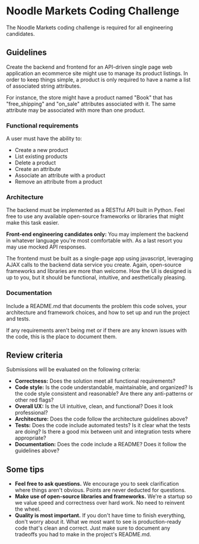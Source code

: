 # Noodle Markets Coding Challenge

The Noodle Markets coding challenge is required for all engineering candidates.

## Guidelines

Create the backend and frontend for an API-driven single page web application an ecommerce
site might use to manage its product listings.  In order to keep things simple, a product
is only required to have a name a list of associated string attributes.

For instance, the store might have a product named "Book" that has "free_shipping" and
"on_sale" attributes associated with it.  The same attribute may be associated with more
than one product.

### Functional requirements

A user must have the ability to:

- Create a new product
- List existing products
- Delete a product
- Create an attribute
- Associate an attribute with a product
- Remove an attribute from a product

### Architecture

The backend must be implemented as a RESTful API built in Python.  Feel free to use any
available open-source frameworks or libraries that might make this task easier.

**Front-end engineering candidates only:** You may implement the backend in whatever
language you're most comfortable with.  As a last resort you may use mocked API responses.

The frontend must be built as a single-page app using javascript, leveraging AJAX calls to
the backend data service you create.  Again, open-source frameworks and libraries are more
than welcome.  How the UI is designed is up to you, but it should be functional,
intuitive, and aesthetically pleasing.

### Documentation

Include a README.md that documents the problem this code solves, your architecture and
framework choices, and how to set up and run the project and tests.

If any requirements aren't being met or if there are any known issues with the code, this
is the place to document them.

## Review criteria

Submissions will be evaluated on the following criteria:

- **Correctness:** Does the solution meet all functional requirements?
- **Code style:** Is the code understandable, maintainable, and organized?  Is the code
  style consistent and reasonable?  Are there any anti-patterns or other red flags?
- **Overall UX:** Is the UI intuitive, clean, and functional?  Does it look professional?
- **Architecture:** Does the code follow the architecture guidelines above?
- **Tests:** Does the code include automated tests?  Is it clear what the tests are doing?
  Is there a good mix between unit and integration tests where appropriate?
- **Documentation:** Does the code include a README?  Does it follow the guidelines above?

## Some tips

- **Feel free to ask questions.** We encourage you to seek clarification where things aren't
  obvious.  Points are never deducted for questions.
- **Make use of open-source libraries and frameworks.** We're a startup so we value speed
  and correctness over hard work.  No need to reinvent the wheel.
- **Quality is most important.** If you don't have time to finish everything, don't worry
  about it.  What we most want to see is production-ready code that's clean and correct.
  Just make sure to document any tradeoffs you had to make in the project's README.md.
